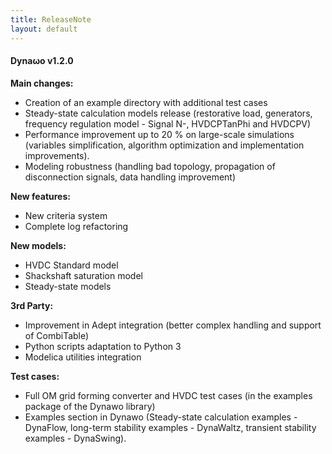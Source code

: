 ```yaml
---
title: ReleaseNote
layout: default
---
```

<!--
    Except where otherwise noted, content in this website is Copyright (c)
    2015-2019, RTE (http://www.rte-france.com) and licensed under a
    CC-BY-4.0 (https://creativecommons.org/licenses/by/4.0/)
    license. All rights reserved.
-->

#### Dyna&omega;o v1.2.0

**Main changes:**

* Creation of an example directory with additional test cases
* Steady-state calculation models release (restorative load, generators, frequency regulation model - Signal N-, HVDCPTanPhi and HVDCPV)
* Performance improvement up to 20 % on large-scale simulations (variables simplification, algorithm optimization and implementation improvements).
* Modeling robustness (handling bad topology, propagation of disconnection signals, data handling improvement)

**New features:**

* New criteria system
* Complete log refactoring

**New models:**

* HVDC Standard model
* Shackshaft  saturation model
* Steady-state models

**3rd Party:**

* Improvement in Adept integration (better complex handling and support of CombiTable)
* Python scripts adaptation to Python 3
* Modelica utilities integration

**Test cases:**

* Full OM grid forming converter and HVDC test cases (in the examples package of the Dynawo library)
* Examples section in Dynawo (Steady-state calculation examples - DynaFlow, long-term stability examples - DynaWaltz, transient stability examples - DynaSwing).

